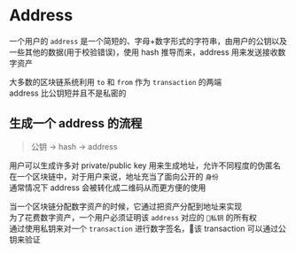 # Address  

一个用户的 `address` 是一个简短的、字母+数字形式的字符串，由用户的公钥以及一些其他的数据(用于校验错误)，使用 hash 推导而来，address 用来发送接收数字资产

大多数的区块链系统利用 `to` 和 `from` 作为 `transaction` 的两端  
address 比公钥短并且不是私密的  

## 生成一个 address 的流程

> 公钥 -> hash -> address  

用户可以生成许多对 private/public key 用来生成地址，允许不同程度的伪匿名  
在一个区块链中，对于用户来说，地址充当了面向公开的 `身份`  
通常情况下 address 会被转化成二维码从而更方便的使用  

当一个区块链分配数字资产的时候，它通过把资产分配到地址来实现  
为了花费数字资产，一个用户必须证明该 `address` 对应的 `私钥` 的所有权  
通过使用私钥来对一个 `transaction` 进行数字签名，该 transaction 可以通过公钥来验证  
